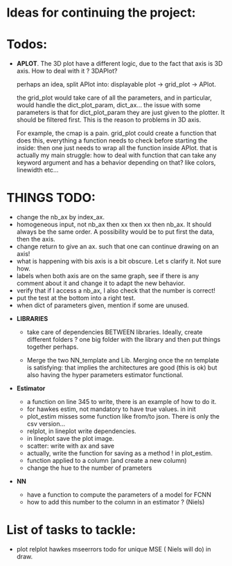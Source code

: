# Ideas for continuing the project:

# Todos:

* **APLOT**. The 3D plot have a different logic, due to the fact that axis is 3D axis. How to deal with it ? 3DAPlot?

  perhaps an idea, split APlot into: displayable plot -> grid_plot -> APlot.

  the grid_plot would take care of all the parameters, and in particular, would handle the dict_plot_param, dict_ax...
  the issue with some parameters is that for dict_plot_param they are just given to the plotter. It should be filtered
  first. This is the reason to problems in 3D axis.

  For example, the cmap is a pain. grid_plot could create a function that does this, everything a function needs to
  check before starting the inside:
  then one just needs to wrap all the function inside APlot. that is actually my main struggle: how to deal with
  function that can take any keyword argument and has a behavior depending on that? like colors, linewidth etc...

# THINGS TODO:
 - change the nb_ax by index_ax.
 - homogeneous input, not nb_ax then xx then xx then nb_ax. It should always be the same order.
 A possibility would be to put first the data, then the axis.
 - change return to give an ax. such that one can continue drawing on an axis!
 - what is happening with bis axis is a bit obscure. Let s clarify it. Not sure how.
 - labels when both axis are on the same graph, see if there is any comment about it and change it to adapt the new behavior.
 - verify that if I access a nb_ax, I also check that the number is correct!
 - put the test at the bottom into a right test.
 - when dict of parameters given, mention if some are unused.

* **LIBRARIES**
    * take care of dependencies BETWEEN libraries. Ideally, create different folders ? one big folder with the library
      and then put things together perhaps.

    * Merge the two NN_template and Lib. Merging once the nn template is satisfying:
      that implies the architectures are good (this is ok) but also having the hyper parameters estimator functional.


* **Estimator**
    * a function on line 345 to write, there is an example of how to do it.
    * for hawkes estim, not mandatory to have true values. in init
    * plot_estim misses some function like from/to json. There is only the csv version...
    * relplot, in lineplot write dependencies.
    * in lineplot save the plot image.
    * scatter: write with ax and save
    * actually, write the function for saving as a method ! in plot_estim.
    * function applied to a column (and create a new column)
    * change the hue to the number of prameters
      
* **NN**
    * have a function to compute the parameters of a model for FCNN
    * how to add this number to the column in an estimator ? (Niels)
    
    


# List of tasks to tackle:

* plot relplot hawkes mseerrors todo for unique MSE ( Niels will do) in draw.



